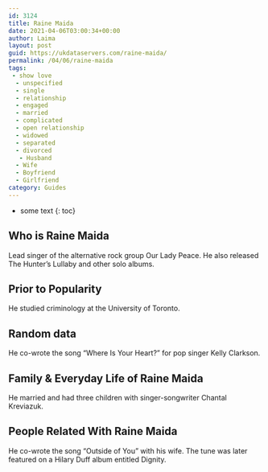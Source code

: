 ```yaml
---
id: 3124
title: Raine Maida
date: 2021-04-06T03:00:34+00:00
author: Laima
layout: post
guid: https://ukdataservers.com/raine-maida/
permalink: /04/06/raine-maida
tags:
 - show love
  - unspecified
  - single
  - relationship
  - engaged
  - married
  - complicated
  - open relationship
  - widowed
  - separated
  - divorced
   - Husband
  - Wife
  - Boyfriend
  - Girlfriend
category: Guides
---
```


* some text
{: toc}


## Who is Raine Maida
                  
                  
                  
Lead singer of the alternative rock group Our Lady Peace. He also released The Hunter&#8217;s Lullaby and other solo albums.
                  
              
            
              
            
                
                
                
## Prior to Popularity
                  
                  
                  
He studied criminology at the University of Toronto.
                  
              
            
              
            
                
                
                
## Random data
                  
                  
                  
He co-wrote the song &#8220;Where Is Your Heart?&#8221; for pop singer Kelly Clarkson.
                  
              
            
              
            
                
                
                
## Family & Everyday Life of Raine Maida
                  
                  
                  
He married and had three children with singer-songwriter Chantal Kreviazuk.
                  
              
            
              
            
                
                
                
## People Related With Raine Maida
                  
                  
                  
He co-wrote the song &#8220;Outside of You&#8221; with his wife. The tune was later featured on a Hilary Duff album entitled Dignity.
                  
              
            
              
            
                
              
            
              
              
            
            
              
            
          
          
          